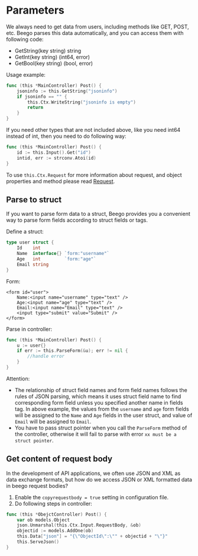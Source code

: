 # Parameters

We always need to get data from users, including methods like GET, POST, etc. Beego parses this data automatically, and you can access them with following code:

- GetString(key string) string
- GetInt(key string) (int64, error)
- GetBool(key string) (bool, error)

Usage example:

```go
func (this *MainController) Post() {
	jsoninfo := this.GetString("jsoninfo")
	if jsoninfo == "" {
		this.Ctx.WriteString("jsoninfo is empty")
		return
	}
}
```

If you need other types that are not included above, like you need int64 instead of int, then you need to do following way:

```go
func (this *MainController) Post() {
	id := this.Input().Get("id")
	intid, err := strconv.Atoi(id)
}
```

To use `this.Ctx.Request` for more information about request, and object properties and method please read [Request](http://gowalker.org/net/http#Request).

## Parse to struct

If you want to parse form data to a struct, Beego provides you a convenient way to parse form fields according to struct fields or tags.

Define a struct:

```go
type user struct {
	Id    int
	Name  interface{} `form:"username"`
	Age   int         `form:"age"`
	Email string
}
```

Form:

	<form id="user">
		Name:<input name="username" type="text" />
		Age:<input name="age" type="text" />
		Email:<input name="Email" type="text" />
		<input type="submit" value="Submit" />
	</form>

Parse in controller:

```go
func (this *MainController) Post() {
	u := user{}
	if err := this.ParseForm(&u); err != nil {
		//handle error
	}
}
```

Attention:

* The relationship of struct field names and form field names follows the rules of JSON parsing, which means it uses struct field name to find corresponding form field unless you specified another name in fields tag. In above example, the values from the `username` and `age` form fields will be assigned to the `Name` and `Age` fields in the user struct, and value of `Email` will be assigned to `Email`.
* You have to pass struct pointer when you call the `ParseForm` method of the controller, otherwise it will fail to parse with error `xx must be a struct pointer`.

## Get content of request body

In the development of API applications, we often use JSON and XML as data exchange formats, but how do we access JSON or XML formatted data in beego request bodies?

1. Enable the `copyrequestbody = true` setting in configuration file.
2. Do following steps in controller:

```go
func (this *ObejctController) Post() {
	var ob models.Object
	json.Unmarshal(this.Ctx.Input.RequestBody, &ob)
	objectid := models.AddOne(ob)
	this.Data["json"] = "{\"ObjectId\":\"" + objectid + "\"}"
	this.ServeJson()
}
```
